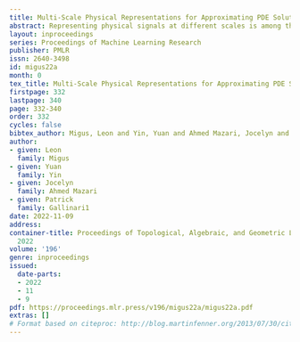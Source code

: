 ```yaml
---
title: Multi-Scale Physical Representations for Approximating PDE Solutions with Graph Neural Operators 
abstract: Representing physical signals at different scales is among the most challenging problems in engineering. Several multi-scale modeling tools have been developed to describe physical systems governed by Partial Differential Equations (PDEs). These tools are at the crossroad of principled physical models and numerical schema. Recently, data-driven models have been introduced to speed-up the approximation of PDE solutions compared to numerical solvers. Among these recent data-driven methods, neural integral operators are a class that learn a mapping between function spaces. These functions are discretized on graphs (meshes) which are appropriate for modeling interactions in physical phenomena. In this work, we study three multi-resolution schema with integral kernel operators that can be approximated with Message Passing Graph Neural Networks (MPGNNs). To validate our study, we make extensive MPGNNs experiments with well-chosen metrics considering steady and unsteady PDEs.
layout: inproceedings
series: Proceedings of Machine Learning Research
publisher: PMLR
issn: 2640-3498
id: migus22a
month: 0
tex_title: Multi-Scale Physical Representations for Approximating PDE Solutions with Graph Neural Operators
firstpage: 332
lastpage: 340
page: 332-340
order: 332
cycles: false
bibtex_author: Migus, Leon and Yin, Yuan and Ahmed Mazari, Jocelyn and  Gallinari, Patrick 
author:
- given: Leon
  family: Migus
- given: Yuan
  family: Yin
- given: Jocelyn
  family: Ahmed Mazari
- given: Patrick
  family: Gallinari1
date: 2022-11-09
address:
container-title: Proceedings of Topological, Algebraic, and Geometric Learning Workshops
  2022
volume: '196'
genre: inproceedings
issued:
  date-parts:
  - 2022
  - 11
  - 9
pdf: https://proceedings.mlr.press/v196/migus22a/migus22a.pdf
extras: []
# Format based on citeproc: http://blog.martinfenner.org/2013/07/30/citeproc-yaml-for-bibliographies/
---
```

